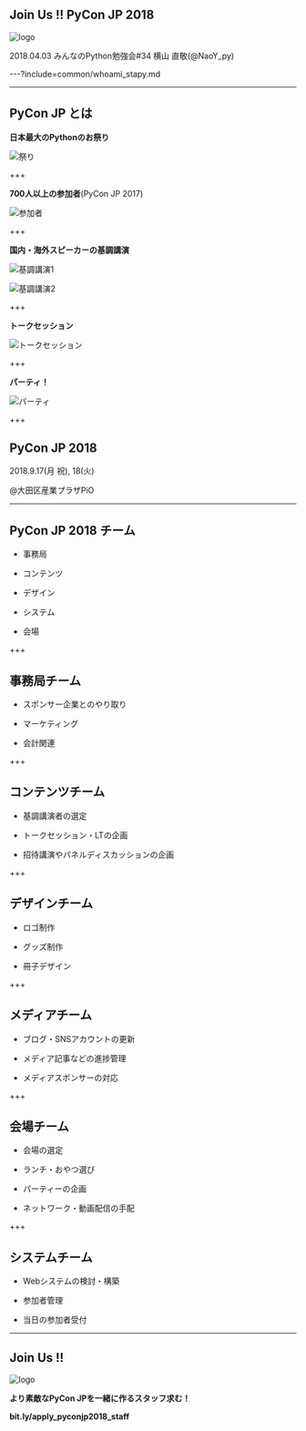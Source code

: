 ## Join Us !! PyCon JP 2018
![logo](stapy34_LT_20180403/assets/img/logo.png)

2018.04.03 みんなのPython勉強会#34
横山 直敬(@NaoY_py)

---?include=common/whoami_stapy.md

---

## PyCon JP とは

**日本最大のPythonのお祭り**
	
![祭り](stapy34_LT_20180403/assets/img/matsuri.png)

+++

**700人以上の参加者**(PyCon JP 2017)

![参加者](stapy34_LT_20180403/assets/img/participants.jpg)

+++

**国内・海外スピーカーの基調講演**

![基調講演1](stapy34_LT_20180403/assets/img/wang.jpg)

![基調講演2](stapy34_LT_20180403/assets/img/horikoshi.jpg)

+++
	
**トークセッション**

![トークセッション](stapy34_LT_20180403/assets/img/talk.jpg)

+++
	
**パーティ！**

![パーティ](stapy34_LT_20180403/assets/img/party.jpg)

+++

## PyCon JP 2018

2018.9.17(月 祝), 18(火)

@大田区産業プラザPiO

---

## PyCon JP 2018 チーム

- 事務局

- コンテンツ

- デザイン

- システム

- 会場

+++

## 事務局チーム

- スポンサー企業とのやり取り

- マーケティング

- 会計関連

+++

## コンテンツチーム

- 基調講演者の選定

- トークセッション・LTの企画

- 招待講演やパネルディスカッションの企画

+++

## デザインチーム

- ロゴ制作

- グッズ制作

- 冊子デザイン

+++

## メディアチーム

- ブログ・SNSアカウントの更新

- メディア記事などの進捗管理

- メディアスポンサーの対応

+++


## 会場チーム

- 会場の選定

- ランチ・おやつ選び

- パーティーの企画

- ネットワーク・動画配信の手配

+++

## システムチーム

- Webシステムの検討・構築

- 参加者管理

- 当日の参加者受付

---

## Join Us !! 
 
![logo](stapy34_LT_20180403/assets/img/logo.png)

**より素敵なPyCon JPを一緒に作るスタッフ求む！**

**bit.ly/apply_pyconjp2018_staff**
